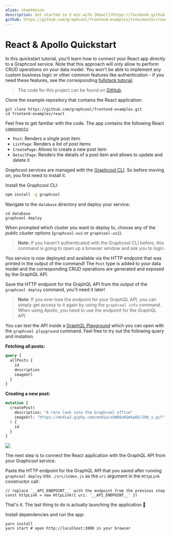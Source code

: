 ```yaml
---
alias: shaek6eina
description: Get started in 5 min with [React](https://facebook.github.io/react/), [Apollo Client](https://github.com/apollographql/apollo-client) and [GraphQL](https://www.graphql.org) and learn how to build a simple Instagram clone.
github: https://github.com/graphcool/frontend-examples/tree/master/react
---
```


# React & Apollo Quickstart

In this quickstart tutorial, you'll learn how to connect your React app directly to a Graphcool service. Note that this approach will only allow to perform CRUD operations on your data model. You won't be able to implement any custom business logic or other common features like authentication - if you need these features, see the corresponding [fullstack tutorial](!alias-tijghei9go).

> The code for this project can be found on [GitHub](https://github.com/graphcool/frontend-examples/tree/master/react).

<Instruction>

Clone the example repository that contains the React application:

```
git clone https://github.com/graphcool/frontend-examples.git
cd frontend-examples/react
```

</Instruction>

Feel free to get familiar with the code. The app contains the following React [`components`](https://github.com/graphcool-examples/react-graphql/tree/master/quickstart-with-apollo/src/components):

- `Post`: Renders a single post item
- `ListPage`: Renders a list of post items
- `CreatePage`: Allows to create a new post item
- `DetailPage`: Renders the details of a post item and allows to update and delete it

Graphcool services are managed with the [Graphcool CLI](!alias-zboghez5go). So before moving on, you first need to install it.

<Instruction>

Install the Graphcool CLI:

```sh
npm install -g graphcool
```

</Instruction>

<Instruction>

Navigate to the `database` directory and deploy your service:

```sh(path="")
cd database
graphcool deploy
```

</Instruction>

When prompted which cluster you want to deploy to, choose any of the _public cluster_ options (`graphcool-eu1` or `graphcool-us1`).

> **Note**: If you haven't authenticated with the Graphcool CLI before, this command is going to open up a browser window and ask you to login.

You service is now deployed and available via the HTTP endpoint that was printed in the output of the command! The `Post` type is added to your data model and the corresponding CRUD operations are generated and exposed by the GraphQL API.

<Instruction>

Save the HTTP endpoint for the GraphQL API from the output of the `graphcool deploy` command, you'll need it later!

</Instruction>

> **Note**: If you ever lose the endpoint for your GraphQL API, you can simply get access to it again by using the `graphcool info` command. When using Apollo, you need to use the endpoint for the GraphQL API.

You can test the API inside a [GraphQL Playground](https://github.com/graphcool/graphql-playground) which you can open with the `graphcool playground` command. Feel free to try out the following query and mutation.

**Fetching all posts:**

```graphql
query {
  allPosts {
    id
    description
    imageUrl
  }
}
```

**Creating a new post:**

```graphql
mutation {
  createPost(
    description: "A rare look into the Graphcool office"
    imageUrl: "https://media2.giphy.com/media/xGWD6oKGmkp6E/200_s.gif"
  ) {
    id
  }
}
```

![](https://imgur.com/w95UEi9.gif)

The next step is to connect the React application with the GraphQL API from your Graphcool service.

<Instruction>

Paste the HTTP endpoint for the GraphQL API that you saved after running `graphcool deploy` into `./src/index.js` as the `uri` argument in the `HttpLink` constructor call:

```js(path="src/index.js")
// replace `__API_ENDPOINT__` with the endpoint from the previous step
const httpLink = new HttpLink({ uri: '__API_ENDPOINT__' })
```

</Instruction>

That's it. The last thing to do is actually launching the application 🚀

<Instruction>

Install dependencies and run the app:

```sh(path="")
yarn install
yarn start # open http://localhost:3000 in your browser
```

</Instruction>
